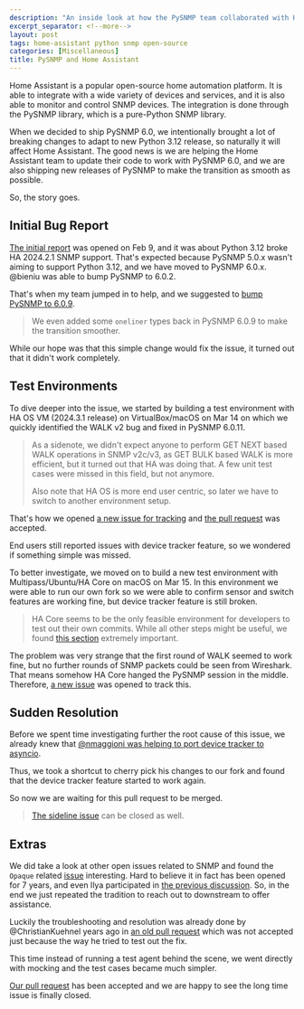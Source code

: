 ```yaml
---
description: "An inside look at how the PySNMP team collaborated with Home Assistant developers to resolve compatibility issues with PySNMP 6.0, fixing critical bugs in SNMP integration and addressing long-standing problems with Opaque type handling."
excerpt_separator: <!--more-->
layout: post
tags: home-assistant python snmp open-source
categories: [Miscellaneous]
title: PySNMP and Home Assistant
---
```

Home Assistant is a popular open-source home automation platform. It is able to integrate with a wide variety of devices and services, and it is also able to monitor and control SNMP devices. The integration is done through the PySNMP library, which is a pure-Python SNMP library.
<!--more-->

When we decided to ship PySNMP 6.0, we intentionally brought a lot of breaking changes to adapt to new Python 3.12 release, so naturally it will affect Home Assistant. The good news is we are helping the Home Assistant team to update their code to work with PySNMP 6.0, and we are also shipping new releases of PySNMP to make the transition as smooth as possible.

So, the story goes.

## Initial Bug Report

[The initial report](https://github.com/home-assistant/core/issues/110100) was opened on Feb 9, and it was about Python 3.12 broke HA 2024.2.1 SNMP support. That's expected because PySNMP 5.0.x wasn't aiming to support Python 3.12, and we have moved to PySNMP 6.0.x. @bieniu was able to bump PySNMP to 6.0.2.

That's when my team jumped in to help, and we suggested to [bump PySNMP to 6.0.9](https://github.com/home-assistant/core/pull/112795).

> We even added some `oneliner` types back in PySNMP 6.0.9 to make the transition smoother.

While our hope was that this simple change would fix the issue, it turned out that it didn't work completely.

## Test Environments

To dive deeper into the issue, we started by building a test environment with HA OS VM (2024.3.1 release) on VirtualBox/macOS on Mar 14 on which we quickly identified the WALK v2 bug and fixed in PySNMP 6.0.11.

> As a sidenote, we didn't expect anyone to perform GET NEXT based WALK operations in SNMP v2c/v3, as GET BULK based WALK is more efficient, but it turned out that HA was doing that. A few unit test cases were missed in this field, but not anymore.
>
> Also note that HA OS is more end user centric, so later we have to switch to another environment setup.

That's how we opened [a new issue for tracking](https://github.com/home-assistant/core/issues/113457) and [the pull request](https://github.com/home-assistant/core/pull/113463) was accepted.

End users still reported issues with device tracker feature, so we wondered if something simple was missed.

To better investigate, we moved on to build a new test environment with Multipass/Ubuntu/HA Core on macOS on Mar 15. In this environment we were able to run our own fork so we were able to confirm sensor and switch features are working fine, but device tracker feature is still broken.

> HA Core seems to be the only feasible environment for developers to test out their own commits. While all other steps might be useful, we found [this section](https://developers.home-assistant.io/docs/development_environment#setup-local-repository) extremely important.

The problem was very strange that the first round of WALK seemed to work fine, but no further rounds of SNMP packets could be seen from Wireshark. That means somehow HA Core hanged the PySNMP session in the middle. Therefore, [a new issue](https://github.com/home-assistant/core/issues/113605) was opened to track this.

## Sudden Resolution

Before we spent time investigating further the root cause of this issue, we already knew that [@nmaggioni was helping to port device tracker to asyncio](https://github.com/home-assistant/core/pull/112815).

Thus, we took a shortcut to cherry pick his changes to our fork and found that the device tracker feature started to work again.

So now we are waiting for this pull request to be merged.

> [The sideline issue](https://github.com/home-assistant/core/issues/112984) can be closed as well.

## Extras

We did take a look at other open issues related to SNMP and found the `Opaque` related [issue](https://github.com/home-assistant/core/issues/112392) interesting. Hard to believe it in fact has been opened for 7 years, and even Ilya participated in [the previous discussion](https://github.com/home-assistant/core/issues/2767). So, in the end we just repeated the tradition to reach out to downstream to offer assistance.

Luckily the troubleshooting and resolution was already done by @ChristianKuehnel years ago in [an old pull request](https://github.com/home-assistant/core/pull/11239) which was not accepted just because the way he tried to test out the fix.

This time instead of running a test agent behind the scene, we went directly with mocking and the test cases became much simpler.

[Our pull request](https://github.com/home-assistant/core/pull/113624) has been accepted and we are happy to see the long time issue is finally closed.
